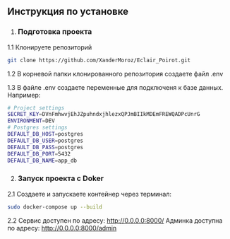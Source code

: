 ## Инструкция по установке
1. ### Подготовка проекта

1.1 Клонируете репозиторий
```sh
git clone https://github.com/XanderMoroz/Eclair_Poirot.git
```

1.2 В корневой папки клонированного репозитория создаете файл .env

1.3 В файлe .env создаете переменные для подключеня к базе данных. Например:

```sh
# Project settings
SECRET_KEY=DVnFmhwvjEhJZpuhndxjhlezxQPJmBIIkMDEmFREWQADPcUnrG
ENVIRONMENT=DEV
# Postgres settings
DEFAULT_DB_HOST=postgres
DEFAULT_DB_USER=postgres
DEFAULT_DB_PASS=postgres
DEFAULT_DB_PORT=5432
DEFAULT_DB_NAME=app_db
```
2. ### Запуск проекта с Doker

2.1 Создаете и запускаете контейнер через терминал:
```sh
sudo docker-compose up --build
```
2.2 Сервис доступен по адресу: http://0.0.0.0:8000/ 
Админка доступна по адресу: http://0.0.0.0:8000/admin